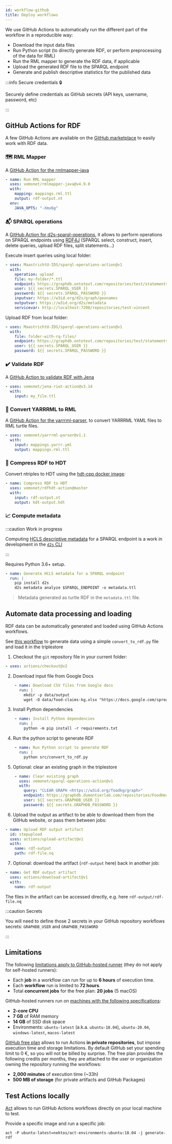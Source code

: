 ```yaml
---
id: workflow-github
title: Deploy workflows
---
```


We use GitHub Actions to automatically run the different part of the workflow in a reproducible way:

* Download the input data files
* Run Python script (to directly generate RDF, or perform preprocessing of the data for RML)
* Run the RML mapper to generate the RDF data, if applicable
* Upload the generated RDF file to the SPARQL endpoint
* Generate and publish descriptive statistics for the published data

:::info Secure credentials 🔒

Securely define credentials as GitHub secrets (API keys, username, password, etc)

:::

## GitHub Actions for RDF

A few GitHub Actions are available on the [GitHub marketplace](https://github.com/marketplace?query=rdf) to easily work with RDF data.

### 🗺️ RML Mapper

A [GitHub Action for the rmlmapper-java](https://github.com/marketplace/actions/rml-mapper-java)

```yaml
- name: Run RML mapper
  uses: vemonet/rmlmapper-java@v4.9.0
  with:
    mapping: mappings.rml.ttl
    output: rdf-output.nt
  env:
    JAVA_OPTS: "-Xmx6g"
```

### 📬 SPARQL operations

A [GitHub Action for d2s-sparql-operations](https://github.com/marketplace/actions/sparql-operations), it allows to perform operations on SPARQL endpoints using [RDF4J](https://rdf4j.org/) (SPARQL select, construct, insert, delete queries, upload RDF files, split statements...)

Execute insert queries using local folder:

```yaml
- uses: MaastrichtU-IDS/sparql-operations-action@v1
  with:
    operation: upload
    file: my-folder/*.ttl
    endpoint: https://graphdb.ontotext.com/repositories/test/statements
    user: ${{ secrets.SPARQL_USER }}
    password: ${{ secrets.SPARQL_PASSWORD }}
    inputvar: https://w3id.org/d2s/graph/geonames
    outputvar: https://w3id.org/d2s/metadata
    servicevar: http://localhost:7200/repositories/test-vincent
```

Upload RDF from local folder:

```yaml
- uses: MaastrichtU-IDS/sparql-operations-action@v1
  with:
    file: folder-with-rq-files/
    endpoint: https://graphdb.ontotext.com/repositories/test/statements
    user: ${{ secrets.SPARQL_USER }}
    password: ${{ secrets.SPARQL_PASSWORD }}
```

### ✔️ Validate RDF

A [GitHub Action to validate RDF with Jena](https://github.com/marketplace/actions/validate-rdf-with-jena)

```yaml
- uses: vemonet/jena-riot-action@v3.14
  with:
    input: my_file.ttl
```

### 📝 Convert YARRRML to RML

A [GitHub Action for the yarrrml-parser](https://github.com/marketplace/actions/yarrrml-parser), to convert YARRRML YAML files to RML turtle files.

```yaml
- uses: vemonet/yarrrml-parser@v1.1
  with:
    input: mappings.yarrr.yml
    output: mappings.rml.ttl
```

###  💽 Compress RDF to HDT

Convert ntriples to HDT using the [hdt-cpp docker image](https://hub.docker.com/r/rdfhdt/hdt-cpp):

```yaml
- name: Compress RDF to HDT
  uses: vemonet/rdfhdt-action@master
  with:
    input: rdf-output.nt
    output: hdt-output.hdt
```

### 📈 Compute metadata

:::caution Work in progress

Computing [HCLS descriptive metadata](https://www.w3.org/TR/hcls-dataset/) for a SPARQL endpoint is a work in development in the [`d2s` CLI](https://github.com/MaastrichtU-IDS/d2s-cli)

:::

Requires Python 3.6+ setup.

```yaml
- name: Generate HCLS metadata for a SPARQL endpoint
  run: |
  	pip install d2s
    d2s metadata analyze $SPARQL_ENDPOINT -o metadata.ttl
```

> Metadata generated as turtle RDF in the `metadata.ttl` file.

## Automate data processing and loading

RDF data can be automatically generated and loaded using GitHub Actions workflows.

See [this workflow](https://github.com/MaastrichtU-IDS/food-claims-kg/blob/master/.github/workflows/generate-rdf.yml) to generate data using a simple `convert_to_rdf.py` file and load it in the triplestore

1. Checkout the `git` repository file in your current folder:

```yaml
- uses: actions/checkout@v2
```

2. Download input file from Google Docs

```yaml
    - name: Download CSV files from Google docs
      run: |
        mkdir -p data/output
        wget -O data/food-claims-kg.xlsx "https://docs.google.com/spreadsheets/d/1RWZ6AlGB8m7PO5kjsbbbeI4ETLwvKLOvkrzOpl8zAM8/export?format=xlsx&id=1RWZ6AlGB8m7PO5kjsbbbeI4ETLwvKLOvkrzOpl8zAM8"
```

3. Install Python dependencies

```yaml
    - name: Install Python dependencies
      run: |
        python -m pip install -r requirements.txt
```

4. Run the python script to generate RDF

```yaml
    - name: Run Python script to generate RDF
      run: |
        python src/convert_to_rdf.py
```

5. Optional: clear an existing graph in the triplestore

```yaml
    - name: Clear existing graph
      uses: vemonet/sparql-operations-action@v1
      with:
        query: "CLEAR GRAPH <https://w3id.org/foodkg/graph>"
        endpoint: https://graphdb.dumontierlab.com/repositories/FoodHealthClaimsKG/statements
        user: ${{ secrets.GRAPHDB_USER }}
        password: ${{ secrets.GRAPHDB_PASSWORD }}
```

6. Upload the output as artifact to be able to download them from the GitHub website, or pass them between jobs:

```yaml
- name: Upload RDF output artifact
  id: stepupload
  uses: actions/upload-artifact@v1
  with:
    name: rdf-output
    path: rdf-file.nq
```

7. Optional: download the artifact (`rdf-output` here) back in another job:

```yaml
- name: Get RDF output artifact
  uses: actions/download-artifact@v1
  with:
    name: rdf-output
```

The files in the artifact can be accessed directly, e.g. here `rdf-output/rdf-file.nq`

:::caution Secrets

You will need to define those 2 secrets in your GitHub repository workflows secrets: `GRAPHDB_USER` and `GRAPHDB_PASSWORD`

:::

## Limitations

The following [limitations apply to GitHub-hosted runner](https://help.github.com/en/actions/getting-started-with-github-actions/about-github-actions#usage-limits) (they do not apply for self-hosted runners):

- Each **job** in a workflow can run for up to **6 hours** of execution time.
- Each **workflow** run is limited to **72 hours**.
- Total **concurrent jobs** for the free plan: **20 jobs** (5 macOS)

GitHub-hosted runners run on [machines with the following specifications](https://help.github.com/en/actions/reference/virtual-environments-for-github-hosted-runners):

- **2-core CPU**
- **7 GB** of RAM memory
- **14 GB** of SSD disk space
- Environments: `ubuntu-latest` (a.k.a. `ubuntu-18.04`), `ubuntu-20.04`, `windows-latest`, `macos-latest`

[GitHub free plan](https://help.github.com/en/github/setting-up-and-managing-billing-and-payments-on-github/about-billing-for-github-actions) allows to run Actions **in private repositories**, but impose execution time and storage limitations. By default GitHub set your spending limit to 0 €, so you will not be billed by surprise. The free plan provides the following credits per months, they are attached to the user or organization owning the repository running the workflows:

- **2,000 minutes** of execution time (~33h)
- **500 MB of storage** (for private artifacts and GitHub Packages)

## Test Actions locally

[Act](https://github.com/nektos/act) allows to run GitHub Actions workflows directly on your local machine to test.

Provide a specific image and run a specific job:

```shell
act -P ubuntu-latest=nektos/act-environments-ubuntu:18.04 -j generate-rdf
```

